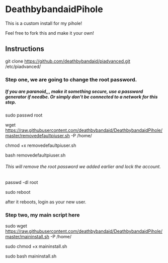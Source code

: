 # DeathbybandaidPihole
This is a custom install for my pihole!

Feel free to fork this and make it your own!

## Instructions

git clone https://github.com/deathbybandaid/piadvanced.git /etc/piadvanced/

### Step one, we are going to change the root password.
##### If you are paranoid,,, make it something secure, use a password generator if needbe. Or simply don't be connected to a network for this step.

sudo passwd root

wget https://raw.githubusercontent.com/deathbybandaid/DeathbybandaidPihole/master/removedefaultpiuser.sh -P /home/

chmod +x removedefaultpiuser.sh

bash removedefaultpiuser.sh

###### This will remove the root password we added earlier and lock the account.
passwd -dl root

sudo reboot

after it reboots, login as your new user.

### Step two, my main script here

sudo wget https://raw.githubusercontent.com/deathbybandaid/DeathbybandaidPihole/master/maininstall.sh -P /home/

sudo chmod +x maininstall.sh

sudo bash maininstall.sh
